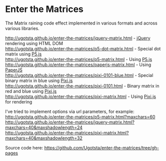 # Enter the Matrices
The Matrix raining code effect implemented in various formats and across
various libraries.  

http://ugotsta.github.io/enter-the-matrices/jquery-matrix.html - [jQuery](https://jquery.com/) rendering using HTML DOM  
http://ugotsta.github.io/enter-the-matrices/p5-dot-matrix.html - Special dot matrix using [P5.js](https://p5js.org/)  
http://ugotsta.github.io/enter-the-matrices/p5-matrix.html - Using [P5.js](https://p5js.org/)  
http://ugotsta.github.io/enter-the-matrices/paperjs-matrix.html - Using [PaperJS](http://paperjs.org/)  
http://ugotsta.github.io/enter-the-matrices/pixi-0101-blue.html - Special binary matrix in blue using [Pixi.js](http://www.pixijs.com/)  
http://ugotsta.github.io/enter-the-matrices/pixi-0101.html - Binary matrix in red and blue using [Pixi.js](http://www.pixijs.com/)  
http://ugotsta.github.io/enter-the-matrices/pixi-matrix.html - Using [Pixi.js](http://www.pixijs.com/) for rendering   

I've tried to implement options via url parameters, for example:  
http://ugotsta.github.io/enter-the-matrices/p5-matrix.html?maxchars=60  
http://ugotsta.github.io/enter-the-matrices/jquery-matrix.html?maxchars=40&maxshadowlength=24  
http://ugotsta.github.io/enter-the-matrices/pixi-matrix.html?maxchars=40&maxshadowlength=32  

Source code here: https://github.com/Ugotsta/enter-the-matrices/tree/gh-pages
